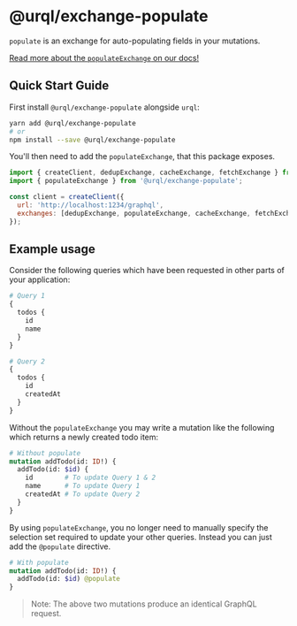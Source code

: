 # @urql/exchange-populate

`populate` is an exchange for auto-populating fields in your mutations.

[Read more about the `populateExchange` on our docs!](https://formidable.com/open-source/urql/docs/advanced/auto-populate-mutations)

## Quick Start Guide

First install `@urql/exchange-populate` alongside `urql`:

```sh
yarn add @urql/exchange-populate
# or
npm install --save @urql/exchange-populate
```

You'll then need to add the `populateExchange`, that this package exposes.

```js
import { createClient, dedupExchange, cacheExchange, fetchExchange } from 'urql';
import { populateExchange } from '@urql/exchange-populate';

const client = createClient({
  url: 'http://localhost:1234/graphql',
  exchanges: [dedupExchange, populateExchange, cacheExchange, fetchExchange],
});
```

## Example usage

Consider the following queries which have been requested in other parts of your application:

```graphql
# Query 1
{
  todos {
    id
    name
  }
}

# Query 2
{
  todos {
    id
    createdAt
  }
}
```

Without the `populateExchange` you may write a mutation like the following which returns a newly created todo item:

```graphql
# Without populate
mutation addTodo(id: ID!) {
  addTodo(id: $id) {
    id        # To update Query 1 & 2
    name      # To update Query 1
    createdAt # To update Query 2
  }
}
```

By using `populateExchange`, you no longer need to manually specify the selection set required to update your other queries. Instead you can just add the `@populate` directive.

```graphql
# With populate
mutation addTodo(id: ID!) {
  addTodo(id: $id) @populate
}
```

> Note: The above two mutations produce an identical GraphQL request.
